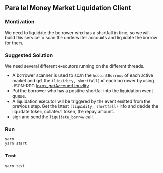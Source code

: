 ## Parallel Money Market Liquidation Client

### Montivation
We need to liquidate the borrower who has a shortfall in time, so we will build this service to scan the underwater accounts and liquidate the borrow for them.

### Suggested Solution

We need several different executors running on the different threads.
- A borrower scanner is used to scan the `AccountBorrows` of each active market and get the `(liquidity, shortfall)` of each borrower by using JSON-RPC [loans_getAccountLiquidity](https://github.com/parallel-finance/parallel/issues/273).
- Put the borrower who has a positive shortfall into the liquidation event queue.
- A liquidation executor will be triggered by the event emitted from the previous step. Get the latest `(liquidity, shortfall)` info and decide the liquidate token, collateral token, the repay amount.
- sign and send the `liquidate_borrow` call.

### Run
```
yarn 
yarn start
```

### Test
```
yarn test
```
